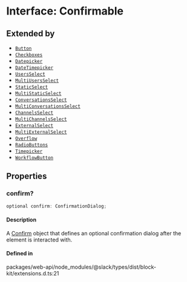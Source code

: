 # Interface: Confirmable

## Extended by

- [`Button`](Button.md)
- [`Checkboxes`](Checkboxes.md)
- [`Datepicker`](Datepicker.md)
- [`DateTimepicker`](DateTimepicker.md)
- [`UsersSelect`](UsersSelect.md)
- [`MultiUsersSelect`](MultiUsersSelect.md)
- [`StaticSelect`](StaticSelect.md)
- [`MultiStaticSelect`](MultiStaticSelect.md)
- [`ConversationsSelect`](ConversationsSelect.md)
- [`MultiConversationsSelect`](MultiConversationsSelect.md)
- [`ChannelsSelect`](ChannelsSelect.md)
- [`MultiChannelsSelect`](MultiChannelsSelect.md)
- [`ExternalSelect`](ExternalSelect.md)
- [`MultiExternalSelect`](MultiExternalSelect.md)
- [`Overflow`](Overflow.md)
- [`RadioButtons`](RadioButtons.md)
- [`Timepicker`](Timepicker.md)
- [`WorkflowButton`](WorkflowButton.md)

## Properties

### confirm?

```ts
optional confirm: ConfirmationDialog;
```

#### Description

A [Confirm](Confirm.md) object that defines an optional confirmation dialog after the element is interacted
with.

#### Defined in

packages/web-api/node\_modules/@slack/types/dist/block-kit/extensions.d.ts:21
